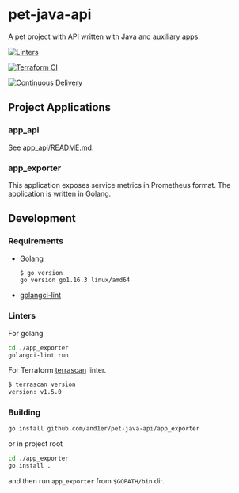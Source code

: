# pet-java-api

A pet project with API written with Java and auxiliary apps.

[![Linters](https://github.com/and1er/pet-java-api/actions/workflows/linting.yml/badge.svg)](https://github.com/and1er/pet-java-api/actions/workflows/linting.yml)

[![Terraform CI](https://github.com/and1er/pet-java-api/actions/workflows/terraform-ci.yml/badge.svg)](https://github.com/and1er/pet-java-api/actions/workflows/terraform-ci.yml)

[![Continuous Delivery](https://github.com/and1er/pet-java-api/actions/workflows/cd.yml/badge.svg)](https://github.com/and1er/pet-java-api/actions/workflows/cd.yml)

## Project Applications

### app_api

See [app_api/README.md](app_api/README.md).

### app_exporter

This application exposes service metrics in Prometheus format. The application is written in Golang.

## Development

### Requirements

* [Golang](https://golang.org/dl/)

    ```bash
    $ go version
    go version go1.16.3 linux/amd64
    ```

* [golangci-lint](https://github.com/golangci/golangci-lint)

### Linters

For golang

```bash
cd ./app_exporter
golangci-lint run
```

For Terraform [terrascan](https://github.com/accurics/terrascan) linter.

```bash
$ terrascan version
version: v1.5.0
```

### Building

```bash
go install github.com/and1er/pet-java-api/app_exporter
```

or in project root

```bash
cd ./app_exporter
go install .
```

and then run `app_exporter` from `$GOPATH/bin` dir.
